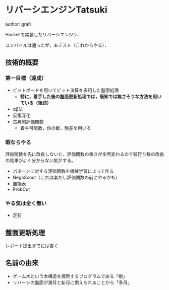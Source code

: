 # リバーシエンジンTatsuki
author: grafi

Haskellで実装したリバーシエンジン．

コンパイルは通ったが，未テスト（これからやる）．

## 技術的概要
### 第一目標（達成）
-   ビットボードを用いてビット演算を多用した盤面処理
    -   **特に，着手した後の盤面更新処理では，既知では無さそうな方法を用いている（後述）**
-   αβ法
-   反復深化
-   古典的評価関数
    -   着手可能数，角の数，駒差を用いる

### 暇ならやる
評価関数を先に改良しないと、評価関数の重さが全然変わるので枝狩り数の改良の効果がよく分からない気がする。

-   パターンに対する評価関数を機械学習によって作る
-   NegaScout（これは楽だし評価関数の前にやるかも）
-   置換表
-   ProbCut

### やる気は全く無い
-   定石

## 盤面更新処理
レポート提出までには書く

## 名前の由来
-   ゲーム木という木構造を探索するプログラムである「樹」
-   リバーシの盤面が満月と新月に例えられることから「多月」
